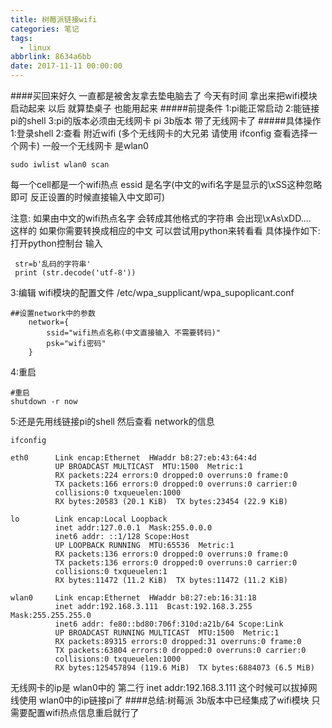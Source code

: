 ```yaml
---
title: 树莓派链接wifi
categories: 笔记
tags:
  - linux
abbrlink: 8634a6bb
date: 2017-11-11 00:00:00
---
```


####买回来好久 一直都是被舍友拿去垫电脑去了 今天有时间 拿出来把wifi模块启动起来 以后 就算垫桌子 也能用起来
#####前提条件
1:pi能正常启动
2:能链接pi的shell
3:pi的版本必须由无线网卡  pi 3b版本 带了无线网卡了
#####具体操作
1:登录shell 
2:查看 附近wifi (多个无线网卡的大兄弟 请使用 ifconfig 查看选择一个网卡) 一般一个无线网卡 是wlan0 
```
sudo iwlist wlan0 scan
```
每一个cell都是一个wifi热点 essid 是名字(中文的wifi名字是显示的\xSS这种忽略即可 反正设置的时候直接输入中文即可)
   
注意:
如果由中文的wifi热点名字 会转成其他格式的字符串 会出现\xAs\xDD....   
这样的 如果你需要转换成相应的中文 可以尝试用python来转看看
具体操作如下:
         打开python控制台
         输入
```
 str=b'乱码的字符串'
 print (str.decode('utf-8'))
```
          
  
  
3:编辑 wifi模块的配置文件 /etc/wpa_supplicant/wpa_supoplicant.conf
```
##设置network中的参数
    network={  
        ssid="wifi热点名称(中文直接输入 不需要转码)"  
        psk="wifi密码"  
    }  
```
4:重启
```
#重启
shutdown -r now 
```
5:还是先用线链接pi的shell 然后查看 network的信息 
```
ifconfig
```
```
eth0      Link encap:Ethernet  HWaddr b8:27:eb:43:64:4d  
          UP BROADCAST MULTICAST  MTU:1500  Metric:1
          RX packets:224 errors:0 dropped:0 overruns:0 frame:0
          TX packets:166 errors:0 dropped:0 overruns:0 carrier:0
          collisions:0 txqueuelen:1000 
          RX bytes:20583 (20.1 KiB)  TX bytes:23454 (22.9 KiB)

lo        Link encap:Local Loopback  
          inet addr:127.0.0.1  Mask:255.0.0.0
          inet6 addr: ::1/128 Scope:Host
          UP LOOPBACK RUNNING  MTU:65536  Metric:1
          RX packets:136 errors:0 dropped:0 overruns:0 frame:0
          TX packets:136 errors:0 dropped:0 overruns:0 carrier:0
          collisions:0 txqueuelen:1 
          RX bytes:11472 (11.2 KiB)  TX bytes:11472 (11.2 KiB)

wlan0     Link encap:Ethernet  HWaddr b8:27:eb:16:31:18  
          inet addr:192.168.3.111  Bcast:192.168.3.255  Mask:255.255.255.0
          inet6 addr: fe80::bd80:706f:310d:a21b/64 Scope:Link
          UP BROADCAST RUNNING MULTICAST  MTU:1500  Metric:1
          RX packets:89315 errors:0 dropped:31 overruns:0 frame:0
          TX packets:63804 errors:0 dropped:0 overruns:0 carrier:0
          collisions:0 txqueuelen:1000 
          RX bytes:125457894 (119.6 MiB)  TX bytes:6884073 (6.5 MiB)

```
无线网卡的ip是 wlan0中的 第二行 inet addr:192.168.3.111
这个时候可以拔掉网线使用 wlan0中的ip链接pi了 
####总结:树莓派 3b版本中已经集成了wifi模块 只需要配置wifi热点信息重启就行了
